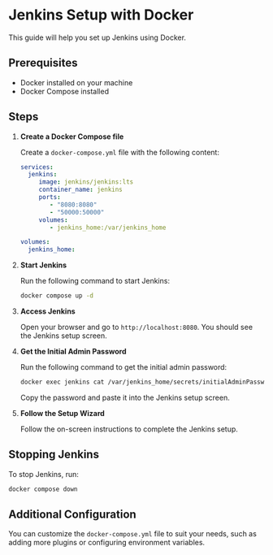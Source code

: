 # Jenkins Setup with Docker

This guide will help you set up Jenkins using Docker.

## Prerequisites

- Docker installed on your machine
- Docker Compose installed

## Steps

1. **Create a Docker Compose file**

    Create a `docker-compose.yml` file with the following content:

    ```yaml
    services:
      jenkins:
         image: jenkins/jenkins:lts
         container_name: jenkins
         ports:
            - "8080:8080"
            - "50000:50000"
         volumes:
            - jenkins_home:/var/jenkins_home

    volumes:
      jenkins_home:
    ```

2. **Start Jenkins**

    Run the following command to start Jenkins:

    ```sh
    docker compose up -d
    ```

3. **Access Jenkins**

    Open your browser and go to `http://localhost:8080`. You should see the Jenkins setup screen.

4. **Get the Initial Admin Password**

    Run the following command to get the initial admin password:

    ```sh
    docker exec jenkins cat /var/jenkins_home/secrets/initialAdminPassword
    ```

    Copy the password and paste it into the Jenkins setup screen.

5. **Follow the Setup Wizard**

    Follow the on-screen instructions to complete the Jenkins setup.

## Stopping Jenkins

To stop Jenkins, run:

```sh
docker compose down
```

## Additional Configuration

You can customize the `docker-compose.yml` file to suit your needs, such as adding more plugins or configuring environment variables.

